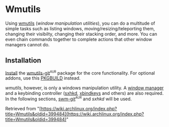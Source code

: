 # Wmutils

Using [wmutils](https://github.com/wmutils) (_window manipulation utilities_), you can do a multitude of simple tasks such as listing windows, moving/resizing/teleporting them, changing their visibilty, changing their stacking order, and more. You can even chain commands together to complete actions that other window managers cannot do.

## Installation

[Install](/index.php/Install "Install") the [wmutils-git](https://aur.archlinux.org/packages/wmutils-git/)<sup><small>AUR</small></sup> package for the core functionality. For optional addons, use this [PKGBUILD](https://gist.githubusercontent.com/anonymous/0aae159561780f0eeec7/raw) instead.

_wmutils_, however, is only a windows manipulation utility. A [window manager](/index.php/Window_manager "Window manager") and a keybinding controller ([sxhkd](/index.php/Sxhkd "Sxhkd"), [xbindkeys](/index.php/Xbindkeys "Xbindkeys") and others) are also required. In the following sections, [swm-git](https://aur.archlinux.org/packages/swm-git/)<sup><small>AUR</small></sup> and _sxhkd_ will be used.

Retrieved from "[https://wiki.archlinux.org/index.php?title=Wmutils&oldid=399484](https://wiki.archlinux.org/index.php?title=Wmutils&oldid=399484)"